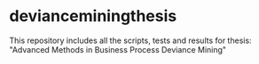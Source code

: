 # devianceminingthesis
This repository includes all the scripts, tests and results for thesis: "Advanced Methods in Business Process Deviance Mining"
